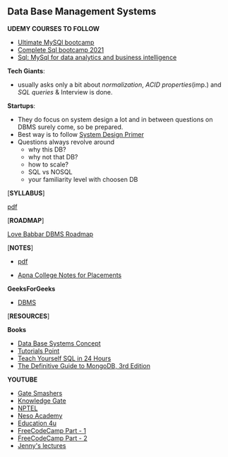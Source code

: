 ## Data Base Management Systems

**UDEMY COURSES TO FOLLOW**

  - [Ultimate MySQl bootcamp](https://www.udemy.com/course/the-ultimate-mysql-bootcamp-go-from-sql-beginner-to-expert/)
  - [Complete Sql bootcamp 2021](https://www.udemy.com/course/the-complete-sql-bootcamp/)
  - [Sql: MySql for data analytics and business intelligence](https://www.udemy.com/course/sql-mysql-for-data-analytics-and-business-intelligence/)

**Tech Giants**:
  * usually asks only a bit about *normalization*, *ACID properties*(imp.) and *SQL queries* & Interview is done.

**Startups**:
  * They do focus on system design a lot and in between questions on DBMS surely come, so be prepared.
  * Best way is to follow [System Design Primer](https://github.com/donnemartin/system-design-primer#database)
  * Questions always revolve around 
       * why this DB?
       * why not that DB?
       * how to scale?
       * SQL vs NOSQL
       * your familiarity level with choosen DB


[**SYLLABUS**]

[pdf]()


[**ROADMAP**]

[Love Babbar DBMS Roadmap](https://whimsical.com/dbms-roadmap-by-love-babbar-FmUi8ffVop33t3MmpVxPCo)



[**NOTES**]

 - [pdf](https://github.com/cybergeekgyan/Internship-Preparation-/blob/main/Core%20CS%20Subjects/DBMS/DBMS_Notes.docx)

 - [Apna College Notes for Placements](https://docs.google.com/document/d/1KV-9I5D6iddJbAoDzPEBVR6izf-j_7PXq3JQSC7KC2Q/edit)

 **GeeksForGeeks**
  
   - [DBMS](https://www.geeksforgeeks.org/dbms/)


  
[**RESOURCES**]

**Books**
   
   - [Data Base Systems Concept](https://github.com/cybergeekgyan/Internship-Preparation-/blob/main/Core%20CS%20Subjects/DBMS/databasesystems7thedition.pdf)
   - [Tutorials Point](https://github.com/cybergeekgyan/Internship-Preparation-/blob/main/Core%20CS%20Subjects/DBMS/dbms_tutorial.pdf)
   - [Teach Yourself SQL in 24 Hours](https://github.com/cybergeekgyan/Internship-Preparation-/blob/main/Core%20CS%20Subjects/DBMS/Teach%20Yourself%20SQL%20In%2024%20hours.pdf)
   - [The Definitive Guide to MongoDB, 3rd Edition](https://github.com/cybergeekgyan/Internship-Preparation-/blob/main/Core%20CS%20Subjects/DBMS/The%20Definitive%20Guide%20to%20MongoDB%2C%203rd%20Edition.pdf)
   

**YOUTUBE**

  - [Gate Smashers](https://www.youtube.com/playlist?list=PLxCzCOWd7aiFAN6I8CuViBuCdJgiOkT2Y)
  - [Knowledge Gate](https://www.youtube.com/playlist?list=PLmXKhU9FNesR1rSES7oLdJaNFgmuj0SYV)
  - [NPTEL](https://onlinecourses.nptel.ac.in/noc21_cs04/preview)
  - [Neso Academy](https://www.youtube.com/playlist?list=PLBlnK6fEyqRi_CUQ-FXxgzKQ1dwr_ZJWZ)
  - [Education 4u](https://www.youtube.com/playlist?list=PLrjkTql3jnm-CLxHftqLgkrZbM8fUt0vn)
  - [FreeCodeCamp Part - 1](https://www.youtube.com/watch?v=4cWkVbC2bNE&t=213s)
  - [FreeCodeCamp Part - 2](https://www.youtube.com/watch?v=lxEdaElkQhQ)
  - [Jenny's lectures](https://youtube.com/playlist?list=PLdo5W4Nhv31b33kF46f9aFjoJPOkdlsRc)


